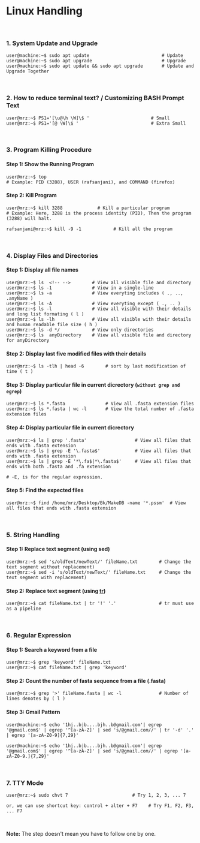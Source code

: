 # Linux Handling
&nbsp;

### 1. System Update and Upgrade
```console
user@machine:~$ sudo apt update                           # Update
user@machine:~$ sudo apt upgrade                          # Upgrade
user@machine:~$ sudo apt update && sudo apt upgrade       # Update and Upgrade Together
```

&nbsp;

### 2. How to reduce terminal text? / Customizing BASH Prompt Text
```console
user@mrz:~$ PS1='[\u@\h \W]\$ '                       # Small
user@mrz:~$ PS1='[@ \W]\$ '                           # Extra Small
```

&nbsp;

### 3. Program Killing Procedure
#### Step 1: Show the Running Program
```console
user@mrz:~$ top           
# Example: PID (3288), USER (rafsanjani), and COMMAND (firefox)
```

#### Step 2: Kill Program
```console
user@mrz:~$ kill 3288             # Kill a particular program
# Example: Here, 3288 is the process identity (PID), Then the program (3288) will halt.

rafsanjani@mrz:~$ kill -9 -1            # Kill all the program
```
&nbsp;

### 4. Display Files and Directories

#### Step 1: Display all file names
```console
user@mrz:~$ ls  <!-- -->        # View all visible file and directory
user@mrz:~$ ls -1               # View in a single-line
user@mrz:~$ ls -a               # View everyting includes ( ., .., .anyName )
user@mrz:~$ ls -A               # View everyting except ( ., .. )
user@mrz:~$ ls -l               # View all visible with their details and long list formating ( l ) 
user@mrz:~$ ls -lh              # View all visible with their details and human readable file size ( h ) 
user@mrz:~$ ls -d */            # View only directories
user@mrz:~$ ls  anyDirectory    # View all visible file and directory for anyDirectory
```

#### Step 2: Display last five modified files with their details
```console
user@mrz:~$ ls -tlh | head -6        # sort by last modification of time ( t )
```

#### Step 3: Display particular file in current dicrectory (`without grep and egrep`)
```console
user@mrz:~$ ls *.fasta               # View all .fasta extension files
user@mrz:~$ ls *.fasta | wc -l       # View the total number of .fasta extension files
```

#### Step 4: Display particular file in current dicrectory
```console
user@mrz:~$ ls | grep '.fasta'                  # View all files that ends with .fasta extension  
user@mrz:~$ ls | grep -E '\.fasta$'             # View all files that ends with .fasta extension  
user@mrz:~$ ls | grep -E '*\.fa$|*\.fasta$'     # View all files that ends with both .fasta and .fa extension

# -E, is for the regular expression.
```

#### Step 5: Find the expected files
```console
user@mrz:~$ find /home/mrz/Desktop/Bk/MakeDB -name '*.pssm'  # View all files that ends with .fasta extension  
```


&nbsp;

### 5. String Handling
#### Step 1: Replace text segment (using sed)
```console
user@mrz:~$ sed 's/oldText/newText/' fileName.txt        # Change the text segment without replacement) 
user@mrz:~$ sed -i 's/oldText/newText/' fileName.txt     # Change the text segment with replacement) 
```
#### Step 2: Replace text segment (using [tr](https://www.youtube.com/watch?v=i0Q8LRSiUZ4))
```console
user@mrz:~$ cat fileName.txt | tr '!' '.'                # tr must use as a pipeline
```

&nbsp;

### 6. Regular Expression
#### Step 1: Search a keyword from a file
```console
user@mrz:~$ grep 'keyword' fileName.txt
user@mrz:~$ cat fileName.txt | grep 'keyword'
```

#### Step 2: Count the number of fasta sequence from a file (.fasta)
```console
user@mrz:~$ grep '>' fileName.fasta | wc -l              # Number of lines denotes by ( l )
```

#### Step 3: Gmail Pattern
```console
user@machine:~$ echo '1hj..bjb....bjh..b@gmail.com'| egrep '@gmail.com$' | egrep '^[a-zA-Z]' | sed 's/@gmail.com//' | tr '-d' '.' | egrep '[a-zA-Z0-9]{7,29}' 

user@machine:~$ echo '1hj..bjb....bjh..b@gmail.com'| egrep '@gmail.com$' | egrep '^[a-zA-Z]' | sed 's/@gmail.com//' | egrep '[a-zA-Z0-9.]{7,29}' 
```

&nbsp;

### 7. TTY Mode
```console
user@mrz:~$ sudo chvt 7                        # Try 1, 2, 3, ... 7

or, we can use shortcut key: control + alter + F7    # Try F1, F2, F3, ... F7
```


&nbsp;
&nbsp;



**Note:** The step doesn't mean you have to follow one by one.
